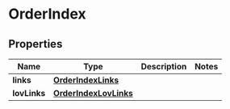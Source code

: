 
# OrderIndex

## Properties
Name | Type | Description | Notes
------------ | ------------- | ------------- | -------------
**links** | [**OrderIndexLinks**](OrderIndexLinks.md) |  | 
**lovLinks** | [**OrderIndexLovLinks**](OrderIndexLovLinks.md) |  | 



